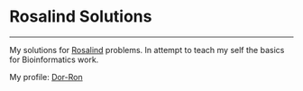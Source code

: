 # Rosalind Solutions
-----

My solutions for [Rosalind](http://rosalind.info/about/) problems. In attempt to teach my self the basics for Bioinformatics work.

My profile: [Dor-Ron](http://rosalind.info/users/Dor-Ron/)
